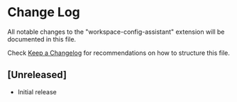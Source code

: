 # Change Log

All notable changes to the "workspace-config-assistant" extension will be documented in this file.

Check [Keep a Changelog](http://keepachangelog.com/) for recommendations on how to structure this file.

## [Unreleased]

- Initial release